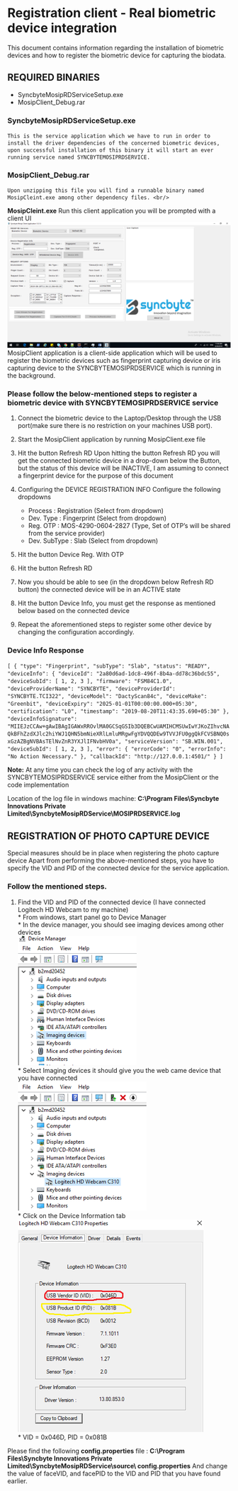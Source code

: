 # Registration client - Real biometric device integration
   This document contains information regarding the installation of biometric devices and how to register the biometric device for capturing the biodata.
   
## REQUIRED BINARIES
   * SyncbyteMosipRDServiceSetup.exe
   * MosipClient_Debug.rar
   
### SyncbyteMosipRDServiceSetup.exe

    This is the service application which we have to run in order to install the driver dependencies of the concerned biometric devices, upon successful installation of this binary it will start an ever running service named SYNCBYTEMOSIPRDSERVICE.
	
### MosipClient_Debug.rar
    Upon unzipping this file you will find a runnable binary named MosipCleint.exe among other dependency files. <br/>
	
**MosipCleint.exe**
		Run this client application you will be prompted with a client UI
		![Biometric service UI ](_images/registration/mdm_integ_01.png)
		MosipClient application is a client-side application which will be used to register the biometric devices such as fingerprint capturing device or iris capturing device to the SYNCBYTEMOSIPRDSERVICE which is running in the background.

### Please follow the below-mentioned steps to register a biometric device with SYNCBYTEMOSIPRDSERVICE service

1. Connect the biometric device to the Laptop/Desktop through the USB port(make sure there is no restriction on your 
   machines USB port).
2. Start the MosipClient application by running MosipClient.exe file
3. Hit the button Refresh RD Upon hitting the button Refresh RD you will get the connected biometric device in a drop-down 
   below the Button, but the status of this device will be INACTIVE, I am assuming to connect a fingerprint device for the 
   purpose of this document
4. Configuring the DEVICE REGISTRATION INFO 
     Configure the following dropdowns<br/>
		
	* Process		: Registration (Select from dropdown)
	* Dev. Type		: Fingerprint (Select from dropdown)
	* Reg. OTP		: MOS-4290-0604-2827 (Type, Set of OTP’s will be shared from the service provider)
	* Dev. SubType	: Slab (Select from dropdown)	
5. Hit the button Device Reg. With OTP 
6. Hit the button Refresh RD
7. Now you should be able to see (in the dropdown below Refresh RD button) the connected device will be in an ACTIVE state
8. Hit the button Device Info, you must get the response as mentioned below based on the connected device
9. Repeat the aforementioned steps to register some other device by changing the configuration accordingly.

### Device Info Response
 `[
  {
    "type": "Fingerprint",
    "subType": "Slab",
    "status": "READY",
    "deviceInfo": {
      "deviceId": "2a80d6ad-1dc8-496f-8b4a-dd78c36bdc55",
      "deviceSubId": [
        1,
        2,
        3
      ],
      "firmware": "FSM84C1.0",
      "deviceProviderName": "SYNCBYTE",
      "deviceProviderId": "SYNCBYTE.TCI322",
      "deviceModel": "DactyScan84c",
      "deviceMake": "Greenbit",
      "deviceExpiry": "2025-01-01T00:00:00.000+05:30",
      "certification": "L0",
      "timestamp": "2019-08-20T11:43:35.690+05:30"
    },
    "deviceInfoSignature": "MIIEJzCCAw+gAwIBAgIGAWxRROvlMA0GCSqGSIb3DQEBCwUAMIHCMSUwIwYJKoZIhvcNAQkBFhZzdXJlc2hiYWJ1QHN5bmNieXRlLmluMRgwFgYDVQQDEw9TVVJFU0ggQkFCVSBNQ0sxGzAZBgNVBAsTElNvZnR3YXJlIFNvbHV0a",
    "serviceVersion": "SB.WIN.001",
    "deviceSubId": [
      1,
      2,
      3
    ],
    "error": {
      "errorCode": "0",
      "errorInfo": "No Action Necessary."
    },
    "callbackId": "http://127.0.0.1:4501/"
  }
]
`

**Note:**  At any time you can check the log of any activity with the SYNCBYTEMOSIPRDSERVICE service either from the MosipClient or the code implementation

Location of the log file in windows machine:  **C:\Program Files\Syncbyte Innovations Private Limited\SyncbyteMosipRDService\MOSIPRDSERVICE.log**

## REGISTRATION OF PHOTO CAPTURE DEVICE
 Special measures should be in place when registering the photo capture device
 Apart from performing the above-mentioned steps, you have to specify the VID and PID of the connected device for the 
 service application.
 
### Follow the mentioned steps.

1. Find the VID and PID of the connected device (I have connected Logitech HD Webcam  to my machine) <br/>
       * From windows, start panel go to  Device Manager <br/>
       * In the device manager, you should see imaging devices among other devices </br>
         ![Device Manager](_images/registration/mdm_integ_02.png) <br/>
       * Select Imaging devices it should give you the web came device that you have connected <br/>
         ![Selected Devices](_images/registration/mdm_integ_03.png) <br/>
       * Click on the Device Information tab <br/>
         ![Device Information](_images/registration/mdm_integ_04.png)<br/>
       * VID = 0x046D, PID = 0x081B

Please find the following **config.properties** file : **C:\Program Files\Syncbyte Innovations Private Limited\SyncbyteMosipRDService\source\ config.properties**
And change the value of faceVID, and facePID to the VID and PID that you have found earlier.






